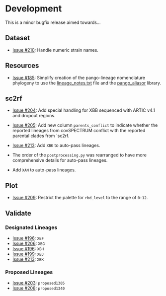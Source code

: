 # Development

This is a minor bugfix release aimed towards...

## Dataset

- [Issue #210](https://github.com/ktmeaton/ncov-recombinant/issues/210): Handle numeric strain names.

## Resources

- [Issue #185](https://github.com/ktmeaton/ncov-recombinant/issues/185): Simplify creation of the pango-lineage nomenclature phylogeny to use the [lineage_notes.txt](https://github.com/cov-lineages/pango-designation/blob/master/lineage_notes.txt) file and the [pango_aliasor](https://github.com/corneliusroemer/pango_aliasor) library.

## sc2rf

- [Issue #204](https://github.com/ktmeaton/ncov-recombinant/issues/204): Add special handling for XBB sequenced with ARTIC v4.1 and dropout regions.
- [Issue #205](https://github.com/ktmeaton/ncov-recombinant/issues/205): Add new column `parents_conflict` to indicate whether the reported lineages from covSPECTRUM conflict with the reported parental clades from `sc2rf.
- [Issue #213](https://github.com/ktmeaton/ncov-recombinant/issues/213): Add `XBK` to auto-pass lineages.

- The order of the `postprocessing.py` was rearranged to have more comprehensive details for auto-pass lineages.
- Add `XAN` to auto-pass lineages.

## Plot

- [Issue #209](https://github.com/ktmeaton/ncov-recombinant/issues/209): Restrict the palette for `rbd_level` to the range of `0:12`.

## Validate

### Designated Lineages

- [Issue #196](https://github.com/ktmeaton/ncov-recombinant/issues/196): `XBF`
- [Issue #206](https://github.com/ktmeaton/ncov-recombinant/issues/206): `XBG`
- [Issue #196](https://github.com/ktmeaton/ncov-recombinant/issues/198): `XBH`
- [Issue #199](https://github.com/ktmeaton/ncov-recombinant/issues/199): `XBJ`
- [Issue #213](https://github.com/ktmeaton/ncov-recombinant/issues/213): `XBK`

### Proposed Lineages

- [Issue #203](https://github.com/ktmeaton/ncov-recombinant/issues/203): `proposed1305`
- [Issue #208](https://github.com/ktmeaton/ncov-recombinant/issues/208): `proposed1340`
